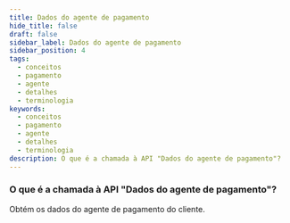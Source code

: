 ```yaml
---
title: Dados do agente de pagamento
hide_title: false
draft: false
sidebar_label: Dados do agente de pagamento
sidebar_position: 4
tags:
  - conceitos
  - pagamento
  - agente
  - detalhes
  - terminologia
keywords:
  - conceitos
  - pagamento
  - agente
  - detalhes
  - terminologia
description: O que é a chamada à API "Dados do agente de pagamento"?
---
```


### O que é a chamada à API "Dados do agente de pagamento"?

Obtém os dados do agente de pagamento do cliente.
